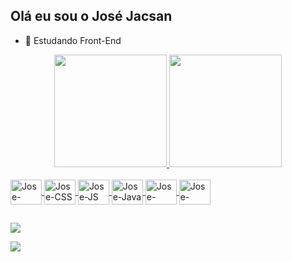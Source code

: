 ## Olá eu sou o José Jacsan

- 🌱 Estudando Front-End

<div align="center">
  <a href="https://github.com/JoseJacsan">
  <img height="180em" src="https://github-readme-stats.vercel.app/api?username=JoseJacsan&show_icons=false&theme=dracula&include_all_commits=true&count_private=true"/>
  <img height="180em" src="https://github-readme-stats.vercel.app/api/top-langs/?username=JoseJacsan&layout=compact&langs_count=7&theme=dracula"/>
</div>
  
<div style="display: inline_block"><br>
  <img align="center" alt="Jose-HTML" height="40" width="50" src="https://cdn.jsdelivr.net/gh/devicons/devicon/icons/html5/html5-original.svg">
  
  <img align="center" alt="Jose-CSS" height="40" width="50" src="https://cdn.jsdelivr.net/gh/devicons/devicon/icons/css3/css3-original.svg">
  
  <img align="center" alt="Jose-JS" height="40" width="50" src="https://cdn.jsdelivr.net/gh/devicons/devicon/icons/javascript/javascript-original.svg">
  
  <img align="center" alt="Jose-Java" height="40" width="50" src="https://cdn.jsdelivr.net/gh/devicons/devicon/icons/java/java-original.svg">
  
  <img align="center" alt="Jose-Ionic" height="40" width="50" src="https://cdn.jsdelivr.net/gh/devicons/devicon/icons/ionic/ionic-original.svg">
  
  <img align="center" alt="Jose-Angular" height="40" width="50" src="https://cdn.jsdelivr.net/gh/devicons/devicon/icons/angularjs/angularjs-original.svg">
  
</div>
  
##
  
<div style="display: inline_block">
  
  <a href="https://br.linkedin.com/in/jose-jacsan-1a29801b7" target="_blank"><img src="https://img.shields.io/badge/-LinkedIn-%230077B5?style=for-the-badge&logo=linkedin&logoColor=white" target="_blank"></a> 
  
   <a href = "mailto:jjacsan@gmail.com"><img src="https://img.shields.io/badge/Gmail-D14836?style=for-the-badge&logo=gmail&logoColor=white" target="_blank"></a>

</div
  
